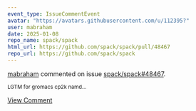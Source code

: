```yaml
---
event_type: IssueCommentEvent
avatar: "https://avatars.githubusercontent.com/u/112395?"
user: mabraham
date: 2025-01-08
repo_name: spack/spack
html_url: https://github.com/spack/spack/pull/48467
repo_url: https://github.com/spack/spack
---
```


<a href='https://github.com/mabraham' target='_blank'>mabraham</a> commented on issue <a href='https://github.com/spack/spack/pull/48467' target='_blank'>spack/spack#48467</a>.

<small>LGTM for gromacs cp2k namd...</small>

<a href='https://github.com/spack/spack/pull/48467' target='_blank'>View Comment</a>
